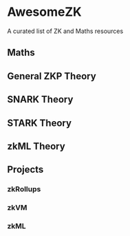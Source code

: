 # AwesomeZK
A curated list of ZK and Maths resources

## Maths

## General ZKP Theory

## SNARK Theory

## STARK Theory

## zkML Theory


## Projects

### zkRollups

### zkVM

### zkML

